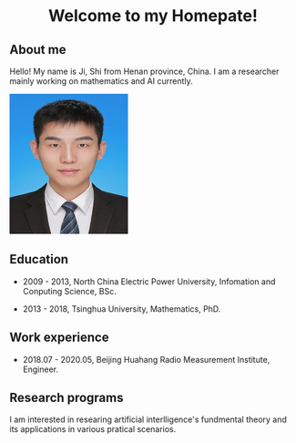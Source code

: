 # <center> Welcome to my Homepate! </center>

## About me
Hello! My name is Ji, Shi from Henan province, China. I am a researcher mainly working on mathematics and AI currently. 

![Image](https://github.com/SHIJI9087/SHIJI9087.github.io/blob/master/mypic/mypic.jpg)

## Education
- 2009 - 2013,  North China Electric Power University,  Infomation and Conputing Science,  BSc.

- 2013 - 2018,  Tsinghua University,  Mathematics,  PhD.

## Work experience
- 2018.07 - 2020.05,  Beijing Huahang Radio Measurement Institute,  Engineer.

## Research programs
I am interested in researing artificial interlligence's fundmental theory and its applications in various pratical scenarios.



